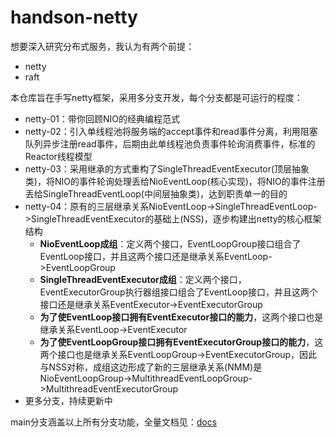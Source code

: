 # handson-netty
想要深入研究分布式服务，我认为有两个前提：
- netty
- raft

本仓库旨在手写netty框架，采用多分支开发，每个分支都是可运行的程度：
- netty-01：带你回顾NIO的经典编程范式
- netty-02：引入单线程池将服务端的accept事件和read事件分离，利用阻塞队列异步注册read事件，后期由此单线程池负责事件轮询消费事件，标准的Reactor线程模型
- netty-03：采用继承的方式重构了SingleThreadEventExecutor(顶层抽象类)，将NIO的事件轮询处理丢给NioEventLoop(核心实现)，将NIO的事件注册丢给SingleThreadEventLoop(中间层抽象类)，达到职责单一的目的
- netty-04：原有的三层继承关系NioEventLoop->SingleThreadEventLoop->SingleThreadEventExecutor的基础上(NSS)，逐步构建出netty的核心框架结构
  - **NioEventLoop成组**：定义两个接口，EventLoopGroup接口组合了EventLoop接口，并且这两个接口还是继承关系EventLoop->EventLoopGroup
  - **SingleThreadEventExecutor成组**：定义两个接口，EventExecutorGroup执行器组接口组合了EventLoop接口，并且这两个接口还是继承关系EventExecutor->EventExecutorGroup
  - **为了使EventLoop接口拥有EventExecutor接口的能力**，这两个接口也是继承关系EventLoop->EventExecutor
  - **为了使EventLoopGroup接口拥有EventExecutorGroup接口的能力**，这两个接口也是继承关系EventLoopGroup->EventExecutorGroup，因此与NSS对称，成组这边形成了新的三层继承关系(NMM)是NioEventLoopGroup->MultithreadEventLoopGroup->MultithreadEventExecutorGroup
- 更多分支，持续更新中

main分支涵盖以上所有分支功能，全量文档见：[docs](docs)
